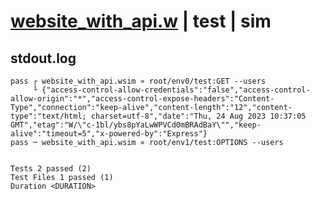 # [website_with_api.w](../../../../../examples/tests/valid/website_with_api.w) | test | sim

## stdout.log
```log
pass ┌ website_with_api.wsim » root/env0/test:GET --users    
     └ {"access-control-allow-credentials":"false","access-control-allow-origin":"*","access-control-expose-headers":"Content-Type","connection":"keep-alive","content-length":"12","content-type":"text/html; charset=utf-8","date":"Thu, 24 Aug 2023 10:37:05 GMT","etag":"W/\"c-1bl/ybs8pYaLwWPVCd0mBRAdBaY\"","keep-alive":"timeout=5","x-powered-by":"Express"}
pass ─ website_with_api.wsim » root/env1/test:OPTIONS --users
 
 
Tests 2 passed (2)
Test Files 1 passed (1)
Duration <DURATION>
```


